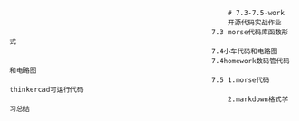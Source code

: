                                                           # 7.3-7.5-work
                                                          开源代码实战作业
                                                      7.3 morse代码库函数形式
                                                      7.4小车代码和电路图
                                                      7.4homework数码管代码和电路图
                                                      7.5 1.morse代码thinkercad可运行代码
                                                          2.markdown格式学习总结
